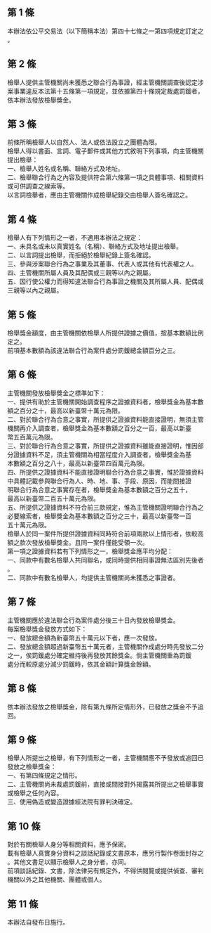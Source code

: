 第 1 條
-------
本辦法依公平交易法（以下簡稱本法）第四十七條之一第四項規定訂定之  
。

第 2 條
-------
檢舉人提供主管機關尚未獲悉之聯合行為事證，經主管機關調查後認定涉  
案事業違反本法第十五條第一項規定，並依據第四十條規定裁處罰鍰者，  
依本辦法發放檢舉獎金。

第 3 條
-------
前條所稱檢舉人以自然人、法人或依法設立之團體為限。  
檢舉人得以書面、言詞、電子郵件或其他方式敘明下列事項，向主管機關  
提出檢舉：  
一、檢舉人姓名或名稱、聯絡方式及地址。  
二、檢舉聯合行為之內容及提供符合第六條第一項之具體事項、相關資料  
    或可供調查之線索等。  
以言詞檢舉者，應由主管機關作成檢舉紀錄交由檢舉人簽名確認之。

第 4 條
-------
檢舉人有下列情形之一者，不適用本辦法之規定：  
一、未具名或未以真實姓名（名稱）、聯絡方式及地址提出檢舉。  
二、以言詞提出檢舉，而拒絕於檢舉紀錄上簽名確認。  
三、參與涉案聯合行為之事業及其董事、代表人或其他有代表權之人。  
四、主管機關所屬人員及其配偶或三親等以內之親屬。  
五、因行使公權力而得知違法聯合行為事證之機關及其所屬人員、配偶或  
    三親等以內之親屬。

第 5 條
-------
檢舉獎金額度，由主管機關依檢舉人所提供證據之價值，按基本數額比例  
定之。  
前項基本數額為該違法聯合行為案件處分罰鍰總金額百分之三。

第 6 條
-------
主管機關發放檢舉獎金之標準如下：  
一、提供有助於主管機關開始調查程序之證據資料者，檢舉獎金為基本數  
    額之百分之十，最高以新臺幣十萬元為限。  
二、對於聯合行為合意之事實，所提供之證據資料能直接證明，無須主管  
    機關再介入調查者，檢舉獎金為基本數額之百分之一百，最高以新臺  
    幣五百萬元為限。  
三、對於聯合行為合意之事實，所提供之證據資料雖能直接證明，惟因部  
    分證據資料不足，須主管機關為相當程度介入調查者，檢舉獎金為基  
    本數額之百分之八十，最高以新臺幣四百萬元為限。  
四、所提供之證據資料不能直接證明聯合行為合意之事實，惟於證據資料  
    中具體記載參與聯合行為人、時、地、事、手段、原因，而能間接證  
    明聯合行為合意之事實存在者，檢舉獎金為基本數額之百分之五十，  
    最高以新臺幣二百五十萬元為限。  
五、所提供之證據資料不符合前三款規定，惟為主管機關證明聯合行為之  
    必要線索者，檢舉獎金為基本數額之百分之三十，最高以新臺幣一百  
    五十萬元為限。  
檢舉人於同一案件所提供證據資料同時符合前項兩款以上情形者，依較高  
額之款次發放檢舉獎金。且同一案件僅能受領一次。  
第一項之證據資料若有下列情形之一，檢舉獎金應平均分配：  
一、同款中有數名檢舉人共同聯名，或同時提供相同事證無法區別先後者  
    。  
二、同款中有數名檢舉人，均提供主管機關尚未獲悉之事證者。

第 7 條
-------
主管機關應於違法聯合行為案件處分後三十日內發放檢舉獎金。  
每案檢舉獎金發放方式如下：  
一、發放總金額為新臺幣五十萬元以下者，應一次發放。  
二、發放總金額超過新臺幣五十萬元者，主管機關作成處分時先發放二分  
    之一，俟罰鍰處分確定維持後再發放其餘獎金。倘主管機關重為罰鍰  
    處分而較原處分減少罰鍰時，依其金額計算獎金餘額。

第 8 條
-------
依本辦法發放之檢舉獎金，除有第九條所定情形外，已發放之獎金不予追  
回。

第 9 條
-------
檢舉人所提出之檢舉，有下列情形之一者，主管機關應不予發放或追回已  
發放之檢舉獎金：  
一、有第四條規定之情形。  
二、主管機關尚未裁處罰鍰前，直接或間接對外揭露其所提出之檢舉事實  
    或檢舉之任何內容。  
三、使用偽造或變造證據經法院有罪判決確定。

第 10 條
--------
對於有關檢舉人身分等相關資料，應予保密。  
載有檢舉人真實身分資料之談話紀錄或文書原本，應另行製作卷面封存之  
。其他文書足以顯示檢舉人之身分者，亦同。  
前項談話紀錄、文書，除法律另有規定外，不得供閱覽或提供偵查、審判  
機關以外之其他機關、團體或個人。

第 11 條
--------
本辦法自發布日施行。

